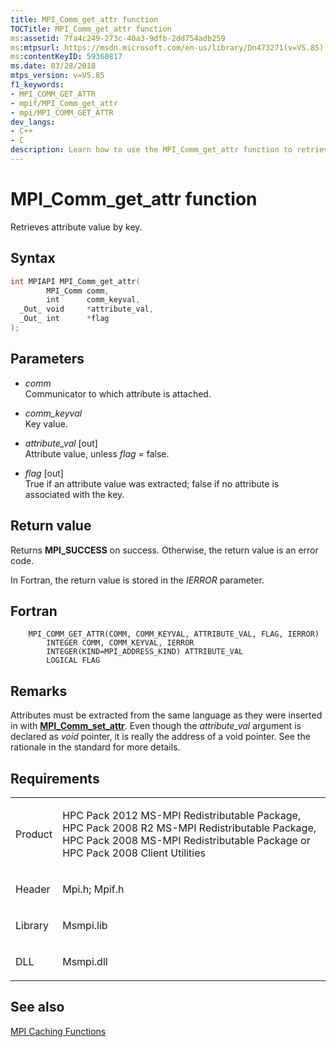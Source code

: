 ```yaml
---
title: MPI_Comm_get_attr function
TOCTitle: MPI_Comm_get_attr function
ms:assetid: 7fa4c249-273c-40a3-9dfb-2dd754adb259
ms:mtpsurl: https://msdn.microsoft.com/en-us/library/Dn473271(v=VS.85)
ms:contentKeyID: 59360817
ms.date: 03/28/2018
mtps_version: v=VS.85
f1_keywords:
- MPI_COMM_GET_ATTR
- mpif/MPI_Comm_get_attr
- mpi/MPI_COMM_GET_ATTR
dev_langs:
- C++
- C
description: Learn how to use the MPI_Comm_get_attr function to retrieve attribute values by key. Ideal for users of HPC Pack and MS-MPI Redistributable Package.
---
```


# MPI\_Comm\_get\_attr function

Retrieves attribute value by key.

## Syntax

``` c++
int MPIAPI MPI_Comm_get_attr(
        MPI_Comm comm,
        int      comm_keyval,
  _Out_ void     *attribute_val,
  _Out_ int      *flag
);
```

## Parameters

  - *comm*  
    Communicator to which attribute is attached.

  - *comm\_keyval*  
    Key value.

  - *attribute\_val* \[out\]  
    Attribute value, unless *flag* = false.

  - *flag* \[out\]  
    True if an attribute value was extracted;  false if no attribute is associated with the key.

## Return value

Returns **MPI\_SUCCESS** on success. Otherwise, the return value is an error code.

In Fortran, the return value is stored in the *IERROR* parameter.

## Fortran

``` FORTRAN
    MPI_COMM_GET_ATTR(COMM, COMM_KEYVAL, ATTRIBUTE_VAL, FLAG, IERROR)
        INTEGER COMM, COMM_KEYVAL, IERROR
        INTEGER(KIND=MPI_ADDRESS_KIND) ATTRIBUTE_VAL
        LOGICAL FLAG
```

## Remarks

Attributes must be extracted from the same language as they were inserted in with [**MPI\_Comm\_set\_attr**](MPI-Comm-set-attr-function.md). Even though the *attribute_val* argument is declared as *void* pointer, it is really the address of a void pointer.  See the rationale in the standard for more details.

## Requirements

<table>
<colgroup>
<col/>
<col/>
</colgroup>
<tbody>
<tr class="odd">
<td><p>Product</p></td>
<td><p>HPC Pack 2012 MS-MPI Redistributable Package, HPC Pack 2008 R2 MS-MPI Redistributable Package, HPC Pack 2008 MS-MPI Redistributable Package or HPC Pack 2008 Client Utilities</p></td>
</tr>
<tr class="even">
<td><p>Header</p></td>
<td>Mpi.h;
Mpif.h</td>
</tr>
<tr class="odd">
<td><p>Library</p></td>
<td>Msmpi.lib</td>
</tr>
<tr class="even">
<td><p>DLL</p></td>
<td>Msmpi.dll</td>
</tr>
</tbody>
</table>


## See also

[MPI Caching Functions](mpi-caching-functions.md)

